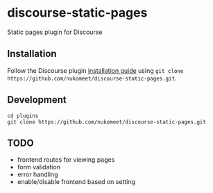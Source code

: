 # discourse-static-pages

Static pages plugin for Discourse

## Installation

Follow the Discourse plugin [installation guide](https://meta.discourse.org/t/install-a-plugin/19157) using `git clone https://github.com/nukomeet/discourse-static-pages.git`.

## Development

```
cd plugins
git clone https://github.com/nukomeet/discourse-static-pages.git
```

## TODO

* frontend routes for viewing pages
* form validation
* error handling
* enable/disable frontend based on setting
